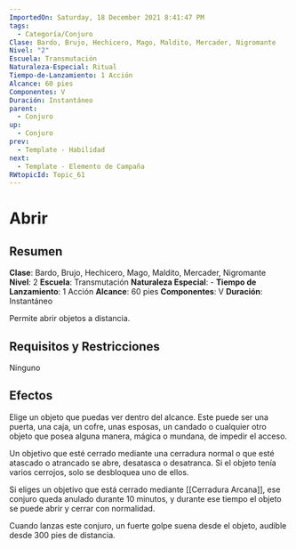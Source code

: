 ```yaml
---
ImportedOn: Saturday, 18 December 2021 8:41:47 PM
tags:
  - Categoría/Conjuro
Clase: Bardo, Brujo, Hechicero, Mago, Maldito, Mercader, Nigromante
Nivel: "2"
Escuela: Transmutación
Naturaleza-Especial: Ritual
Tiempo-de-Lanzamiento: 1 Acción
Alcance: 60 pies
Componentes: V
Duración: Instantáneo
parent:
  - Conjuro
up:
  - Conjuro
prev:
  - Template - Habilidad
next:
  - Template - Elemento de Campaña
RWtopicId: Topic_61
---
```

# Abrir

## Resumen
**Clase**: Bardo, Brujo, Hechicero, Mago, Maldito, Mercader, Nigromante
**Nivel**: 2
**Escuela**: Transmutación
**Naturaleza Especial**: -
**Tiempo de Lanzamiento**: 1 Acción
**Alcance**: 60 pies
**Componentes**: V
**Duración**: Instantáneo 

Permite abrir objetos a distancia.

## Requisitos y Restricciones
Ninguno

## Efectos
Elige un objeto que puedas ver dentro del alcance. Este puede ser una puerta, una caja, un cofre, unas esposas, un candado o cualquier otro objeto que posea alguna manera, mágica o mundana, de impedir el acceso.

Un objetivo que esté cerrado mediante una cerradura normal o que esté atascado o atrancado se abre, desatasca o desatranca. Si el objeto tenía varios cerrojos, solo se desbloquea uno de ellos.

Si eliges un objetivo que está cerrado mediante [[Cerradura Arcana]], ese conjuro queda anulado durante 10 minutos, y durante ese tiempo el objeto se puede abrir y cerrar con normalidad.

Cuando lanzas este conjuro, un fuerte golpe suena desde el objeto, audible desde 300 pies de distancia.
